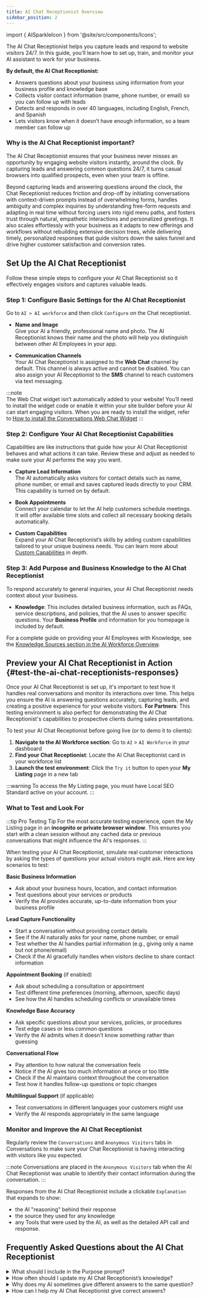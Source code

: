 ```yaml
---
title: AI Chat Receptionist Overview 
sidebar_position: 2
---
```


import { AISparkleIcon } from '@site/src/components/Icons';

The AI Chat Receptionist helps you capture leads and respond to website visitors 24/7. In this guide, you’ll learn how to set up, train, and monitor your AI assistant to work for your business.

**By default, the AI Chat Receptionist:**
- Answers questions about your business using information from your business profile and knowledge base
- Collects visitor contact information (name, phone number, or email) so you can follow up with leads
- Detects and responds in over 40 languages, including English, French, and Spanish
- Lets visitors know when it doesn’t have enough information, so a team member can follow up

### Why is the AI Chat Receptionist important?

The AI Chat Receptionist ensures that your business never misses an opportunity by engaging website visitors instantly, around the clock. By capturing leads and answering common questions 24/7, it turns casual browsers into qualified prospects, even when your team is offline.

Beyond capturing leads and answering questions around the clock, the Chat Receptionist reduces friction and drop-off by initiating conversations with context-driven prompts instead of overwhelming forms, handles ambiguity and complex inquiries by understanding free-form requests and adapting in real time without forcing users into rigid menu paths, and fosters trust through natural, empathetic interactions and personalized greetings. It also scales effortlessly with your business as it adapts to new offerings and workflows without rebuilding extensive decision trees, while delivering timely, personalized responses that guide visitors down the sales funnel and drive higher customer satisfaction and conversion rates.
 
## Set Up the AI Chat Receptionist

Follow these simple steps to configure your AI Chat Receptionist so it effectively engages visitors and captures valuable leads.

### Step 1: Configure Basic Settings for the AI Chat Receptionist

Go to <AISparkleIcon /> `AI > AI workforce` and then click `Configure` on the Chat receptionist.

- **Name and Image**  
Give your AI a friendly, professional name and photo. The AI Receptionist knows their name and the photo will help you distinguish between other AI Employees in your app.

- **Communication Channels**  
Your AI Chat Receptionist is assigned to the **Web Chat** channel by default. This channel is always active and cannot be disabled. You can also assign your AI Receptionist to the **SMS** channel to reach customers via text messaging.

:::note  
The Web Chat widget isn’t automatically added to your website! You’ll need to install the widget code or enable it within your site builder before your AI can start engaging visitors. When you are ready to install the widget, refer to [How to install the Conversations Web Chat Widget](/conversations/conversations-ai-web-chat-overview)
:::

### Step 2: Configure Your AI Chat Receptionist Capabilities

Capabilities are like instructions that guide how your AI Chat Receptionist behaves and what actions it can take. Review these and adjust as needed to make sure your AI performs the way you want.

- **Capture Lead Information**  
  The AI automatically asks visitors for contact details such as name, phone number, or email and saves captured leads directly to your CRM. This capability is turned on by default.

- **Book Appointments**  
  Connect your calendar to let the AI help customers schedule meetings. It will offer available time slots and collect all necessary booking details automatically. 

 - **Custom Capabilities**  
   Expand your AI Chat Receptionist’s skills by adding custom capabilities tailored to your unique business needs. You can learn more about [Custom Capabilities](../ai-capabilities/creating-custom-capabilities) in depth.

### Step 3: Add Purpose and Business Knowledge to the AI Chat Receptionist

To respond accurately to general inquiries, your AI Chat Receptionist needs context about your business. 

- **Knowledge**: This includes detailed business information, such as FAQs, service descriptions, and policies, that the AI uses to answer specific questions. Your **Business Profile** and information for you homepage is included by default.

 For a complete guide on providing your AI Employees with Knowledge, see the [Knowledge Sources section in the AI Workforce Overview](../ai_workforce_overview.md#knowledge-sources).

## Preview your AI Chat Receptionist in Action {#test-the-ai-chat-receptionists-responses}

Once your AI Chat Receptionist is set up, it's important to test how it handles real conversations and monitor its interactions over time. This helps you ensure the AI is answering questions accurately, capturing leads, and creating a positive experience for your website visitors. **For Partners**: This testing environment is also perfect for demonstrating the AI Chat Receptionist's capabilities to prospective clients during sales presentations.

To test your AI Chat Receptionist before going live (or to demo it to clients):

1. **Navigate to the AI Workforce section**: Go to <AISparkleIcon /> `AI` > `AI Workforce` in your dashboard
2. **Find your Chat Receptionist**: Locate the AI Chat Receptionist card in your workforce list
3. **Launch the test environment**: Click the `Try it` button to open your **My Listing** page in a new tab

:::warning
To access the My Listing page, you must have Local SEO Standard active on your account.
:::

### What to Test and Look For

:::tip Pro Testing Tip
For the most accurate testing experience, open the My Listing page in an **incognito or private browser window**. This ensures you start with a clean session without any cached data or previous conversations that might influence the AI's responses.
:::

When testing your AI Chat Receptionist, simulate real customer interactions by asking the types of questions your actual visitors might ask. Here are key scenarios to test:

**Basic Business Information**
- Ask about your business hours, location, and contact information
- Test questions about your services or products
- Verify the AI provides accurate, up-to-date information from your business profile

**Lead Capture Functionality**
- Start a conversation without providing contact details
- See if the AI naturally asks for your name, phone number, or email
- Test whether the AI handles partial information (e.g., giving only a name but not phone/email)
- Check if the AI gracefully handles when visitors decline to share contact information

**Appointment Booking** (if enabled)
- Ask about scheduling a consultation or appointment
- Test different time preferences (morning, afternoon, specific days)
- See how the AI handles scheduling conflicts or unavailable times

**Knowledge Base Accuracy**
- Ask specific questions about your services, policies, or procedures
- Test edge cases or less common questions
- Verify the AI admits when it doesn't know something rather than guessing

**Conversational Flow**
- Pay attention to how natural the conversation feels
- Notice if the AI gives too much information at once or too little
- Check if the AI maintains context throughout the conversation
- Test how it handles follow-up questions or topic changes

**Multilingual Support** (if applicable)
- Test conversations in different languages your customers might use
- Verify the AI responds appropriately in the same language

### Monitor and Improve the AI Chat Receptionist

Regularly review the `Conversations` and `Anonymous Visitors` tabs in Conversations to make sure your Chat Receptionist is having interacting with visitors like you expected. 

:::note
Conversations are placed in the `Anonymous Visitors` tab when the AI Chat Receptionist was unable to identify their contact information during the conversation.
:::

Responses from the AI Chat Receptionist include a clickable `Explanation` that expands to show:
- the AI "reasoning" behind their response
- the source they used for any knowledge
- any Tools that were used by the AI, as well as the detailed API call and response. 

## Frequently Asked Questions about the AI Chat Receptionist

<details>
<summary>What should I include in the Purpose prompt?</summary>

Your Purpose prompt sets the tone and behavior of your AI Chat Receptionist. Include instructions about your business’s voice, how the AI should greet visitors, and any important policies or information it should share.

</details>

<details>
<summary>How often should I update my AI Chat Receptionist’s knowledge?</summary>

Regularly review and update your AI’s Purpose prompt and knowledge sources to ensure the responses stay accurate and aligned with your latest business offerings and policies. Once a month is a good starting point for many businesses, but your business might need to do it more or less often. 

</details>

<details>
<summary>Why does my AI sometimes give different answers to the same question?</summary>

The AI Chat Receptionist is **non-deterministic**, which means it may provide different responses depending on the context and wording of each question. This flexibility allows it to better adapt to varied customer interactions! If you want to have your AI respond the exact same way each time, you need to be *very* specific when giving directions. 

</details>

<details>
<summary>How can I help my AI Chat Receptionist give correct answers?</summary>

You know your business best! To improve your AI’s accuracy, take a moment to write down:

- The services you offer—and those you don’t  
- The most common questions your customers ask  
- The key information the AI should always collect from visitors

Use this info to write clear Purpose prompts and add any relevant content to your AI’s knowledge base that might be missing.

</details>


